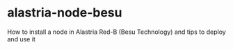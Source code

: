 # alastria-node-besu
How to install a node in Alastria Red-B (Besu Technology) and tips to deploy and use it 
